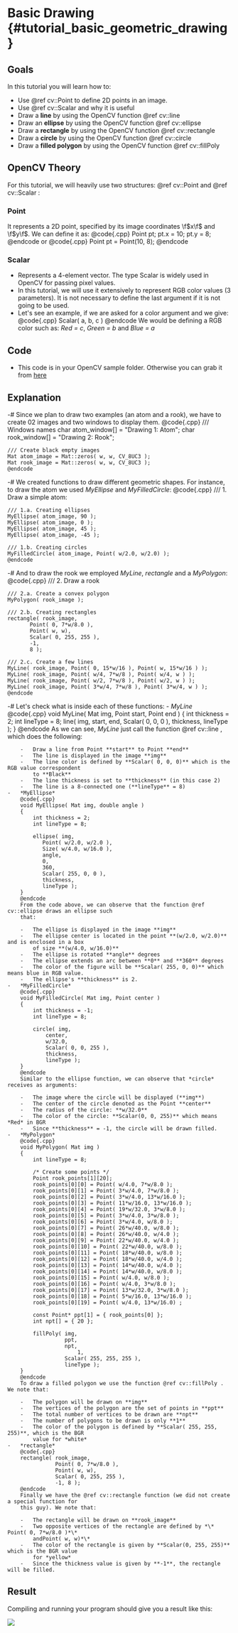 Basic Drawing {#tutorial_basic_geometric_drawing}
=============

Goals
-----

In this tutorial you will learn how to:

-   Use @ref cv::Point to define 2D points in an image.
-   Use @ref cv::Scalar and why it is useful
-   Draw a **line** by using the OpenCV function @ref cv::line
-   Draw an **ellipse** by using the OpenCV function @ref cv::ellipse
-   Draw a **rectangle** by using the OpenCV function @ref cv::rectangle
-   Draw a **circle** by using the OpenCV function @ref cv::circle
-   Draw a **filled polygon** by using the OpenCV function @ref cv::fillPoly

OpenCV Theory
-------------

For this tutorial, we will heavily use two structures: @ref cv::Point and @ref cv::Scalar :

### Point

It represents a 2D point, specified by its image coordinates \f$x\f$ and \f$y\f$. We can define it as:
@code{.cpp}
Point pt;
pt.x = 10;
pt.y = 8;
@endcode
or
@code{.cpp}
Point pt =  Point(10, 8);
@endcode
### Scalar

-   Represents a 4-element vector. The type Scalar is widely used in OpenCV for passing pixel
    values.
-   In this tutorial, we will use it extensively to represent RGB color values (3 parameters). It is
    not necessary to define the last argument if it is not going to be used.
-   Let's see an example, if we are asked for a color argument and we give:
    @code{.cpp}
    Scalar( a, b, c )
    @endcode
    We would be defining a RGB color such as: *Red = c*, *Green = b* and *Blue = a*

Code
----

-   This code is in your OpenCV sample folder. Otherwise you can grab it from
    [here](https://github.com/Itseez/opencv/tree/master/samples/cpp/tutorial_code/core/Matrix/Drawing_1.cpp)

Explanation
-----------

-#  Since we plan to draw two examples (an atom and a rook), we have to create 02 images and two
    windows to display them.
    @code{.cpp}
    /// Windows names
    char atom_window[] = "Drawing 1: Atom";
    char rook_window[] = "Drawing 2: Rook";

    /// Create black empty images
    Mat atom_image = Mat::zeros( w, w, CV_8UC3 );
    Mat rook_image = Mat::zeros( w, w, CV_8UC3 );
    @endcode
-#  We created functions to draw different geometric shapes. For instance, to draw the atom we used
    *MyEllipse* and *MyFilledCircle*:
    @code{.cpp}
    /// 1. Draw a simple atom:

    /// 1.a. Creating ellipses
    MyEllipse( atom_image, 90 );
    MyEllipse( atom_image, 0 );
    MyEllipse( atom_image, 45 );
    MyEllipse( atom_image, -45 );

    /// 1.b. Creating circles
    MyFilledCircle( atom_image, Point( w/2.0, w/2.0) );
    @endcode
-#  And to draw the rook we employed *MyLine*, *rectangle* and a *MyPolygon*:
    @code{.cpp}
    /// 2. Draw a rook

    /// 2.a. Create a convex polygon
    MyPolygon( rook_image );

    /// 2.b. Creating rectangles
    rectangle( rook_image,
           Point( 0, 7*w/8.0 ),
           Point( w, w),
           Scalar( 0, 255, 255 ),
           -1,
           8 );

    /// 2.c. Create a few lines
    MyLine( rook_image, Point( 0, 15*w/16 ), Point( w, 15*w/16 ) );
    MyLine( rook_image, Point( w/4, 7*w/8 ), Point( w/4, w ) );
    MyLine( rook_image, Point( w/2, 7*w/8 ), Point( w/2, w ) );
    MyLine( rook_image, Point( 3*w/4, 7*w/8 ), Point( 3*w/4, w ) );
    @endcode
-#  Let's check what is inside each of these functions:
    -   *MyLine*
        @code{.cpp}
        void MyLine( Mat img, Point start, Point end )
        {
            int thickness = 2;
            int lineType = 8;
            line( img, start, end,
                  Scalar( 0, 0, 0 ),
                  thickness,
                  lineType );
        }
        @endcode
        As we can see, *MyLine* just call the function @ref cv::line , which does the following:

        -   Draw a line from Point **start** to Point **end**
        -   The line is displayed in the image **img**
        -   The line color is defined by **Scalar( 0, 0, 0)** which is the RGB value correspondent
            to **Black**
        -   The line thickness is set to **thickness** (in this case 2)
        -   The line is a 8-connected one (**lineType** = 8)
    -   *MyEllipse*
        @code{.cpp}
        void MyEllipse( Mat img, double angle )
        {
            int thickness = 2;
            int lineType = 8;

            ellipse( img,
               Point( w/2.0, w/2.0 ),
               Size( w/4.0, w/16.0 ),
               angle,
               0,
               360,
               Scalar( 255, 0, 0 ),
               thickness,
               lineType );
        }
        @endcode
        From the code above, we can observe that the function @ref cv::ellipse draws an ellipse such
        that:

        -   The ellipse is displayed in the image **img**
        -   The ellipse center is located in the point **(w/2.0, w/2.0)** and is enclosed in a box
            of size **(w/4.0, w/16.0)**
        -   The ellipse is rotated **angle** degrees
        -   The ellipse extends an arc between **0** and **360** degrees
        -   The color of the figure will be **Scalar( 255, 0, 0)** which means blue in RGB value.
        -   The ellipse's **thickness** is 2.
    -   *MyFilledCircle*
        @code{.cpp}
        void MyFilledCircle( Mat img, Point center )
        {
            int thickness = -1;
            int lineType = 8;

            circle( img,
                center,
                w/32.0,
                Scalar( 0, 0, 255 ),
                thickness,
                lineType );
        }
        @endcode
        Similar to the ellipse function, we can observe that *circle* receives as arguments:

        -   The image where the circle will be displayed (**img**)
        -   The center of the circle denoted as the Point **center**
        -   The radius of the circle: **w/32.0**
        -   The color of the circle: **Scalar(0, 0, 255)** which means *Red* in BGR
        -   Since **thickness** = -1, the circle will be drawn filled.
    -   *MyPolygon*
        @code{.cpp}
        void MyPolygon( Mat img )
        {
            int lineType = 8;

            /* Create some points */
            Point rook_points[1][20];
            rook_points[0][0] = Point( w/4.0, 7*w/8.0 );
            rook_points[0][1] = Point( 3*w/4.0, 7*w/8.0 );
            rook_points[0][2] = Point( 3*w/4.0, 13*w/16.0 );
            rook_points[0][3] = Point( 11*w/16.0, 13*w/16.0 );
            rook_points[0][4] = Point( 19*w/32.0, 3*w/8.0 );
            rook_points[0][5] = Point( 3*w/4.0, 3*w/8.0 );
            rook_points[0][6] = Point( 3*w/4.0, w/8.0 );
            rook_points[0][7] = Point( 26*w/40.0, w/8.0 );
            rook_points[0][8] = Point( 26*w/40.0, w/4.0 );
            rook_points[0][9] = Point( 22*w/40.0, w/4.0 );
            rook_points[0][10] = Point( 22*w/40.0, w/8.0 );
            rook_points[0][11] = Point( 18*w/40.0, w/8.0 );
            rook_points[0][12] = Point( 18*w/40.0, w/4.0 );
            rook_points[0][13] = Point( 14*w/40.0, w/4.0 );
            rook_points[0][14] = Point( 14*w/40.0, w/8.0 );
            rook_points[0][15] = Point( w/4.0, w/8.0 );
            rook_points[0][16] = Point( w/4.0, 3*w/8.0 );
            rook_points[0][17] = Point( 13*w/32.0, 3*w/8.0 );
            rook_points[0][18] = Point( 5*w/16.0, 13*w/16.0 );
            rook_points[0][19] = Point( w/4.0, 13*w/16.0) ;

            const Point* ppt[1] = { rook_points[0] };
            int npt[] = { 20 };

            fillPoly( img,
                      ppt,
                      npt,
                          1,
                      Scalar( 255, 255, 255 ),
                      lineType );
        }
        @endcode
        To draw a filled polygon we use the function @ref cv::fillPoly . We note that:

        -   The polygon will be drawn on **img**
        -   The vertices of the polygon are the set of points in **ppt**
        -   The total number of vertices to be drawn are **npt**
        -   The number of polygons to be drawn is only **1**
        -   The color of the polygon is defined by **Scalar( 255, 255, 255)**, which is the BGR
            value for *white*
    -   *rectangle*
        @code{.cpp}
        rectangle( rook_image,
                   Point( 0, 7*w/8.0 ),
                   Point( w, w),
                   Scalar( 0, 255, 255 ),
                   -1, 8 );
        @endcode
        Finally we have the @ref cv::rectangle function (we did not create a special function for
        this guy). We note that:

        -   The rectangle will be drawn on **rook_image**
        -   Two opposite vertices of the rectangle are defined by *\* Point( 0, 7*w/8.0 )*\*
            andPoint( w, w)*\*
        -   The color of the rectangle is given by **Scalar(0, 255, 255)** which is the BGR value
            for *yellow*
        -   Since the thickness value is given by **-1**, the rectangle will be filled.

Result
------

Compiling and running your program should give you a result like this:

![](images/Drawing_1_Tutorial_Result_0.png)
